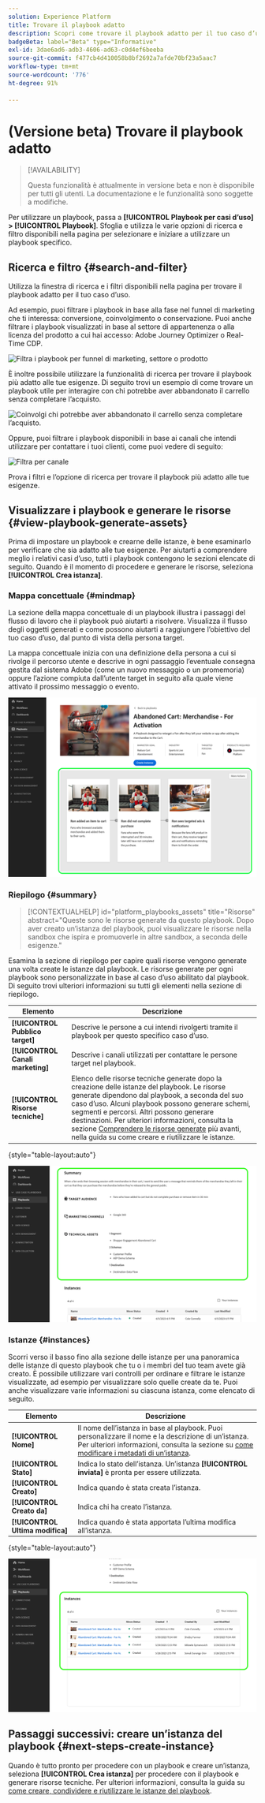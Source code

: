 ```yaml
---
solution: Experience Platform
title: Trovare il playbook adatto
description: Scopri come trovare il playbook adatto per il tuo caso d’uso e abilitare i playbook.
badgeBeta: label="Beta" type="Informative"
exl-id: 3dae6ad6-adb3-4606-ad63-c0d4ef6beeba
source-git-commit: f477cb4d410058b8bf2692a7afde70bf23a5aac7
workflow-type: tm+mt
source-wordcount: '776'
ht-degree: 91%

---
```


# (Versione beta) Trovare il playbook adatto

>[!AVAILABILITY]
>
>Questa funzionalità è attualmente in versione beta e non è disponibile per tutti gli utenti. La documentazione e le funzionalità sono soggette a modifiche.

Per utilizzare un playbook, passa a **[!UICONTROL Playbook per casi d’uso] > [!UICONTROL Playbook]**. Sfoglia e utilizza le varie opzioni di ricerca e filtro disponibili nella pagina per selezionare e iniziare a utilizzare un playbook specifico.

## Ricerca e filtro {#search-and-filter}

Utilizza la finestra di ricerca e i filtri disponibili nella pagina per trovare il playbook adatto per il tuo caso d’uso.

Ad esempio, puoi filtrare i playbook in base alla fase nel funnel di marketing che ti interessa: conversione, coinvolgimento o conservazione. Puoi anche filtrare i playbook visualizzati in base al settore di appartenenza o alla licenza del prodotto a cui hai accesso: Adobe Journey Optimizer o Real-Time CDP.

![Filtra i playbook per funnel di marketing, settore o prodotto](/help/use-case-playbooks/assets/playbooks/ui-guide/filter-by-funnel-industry-product.gif)

È inoltre possibile utilizzare la funzionalità di ricerca per trovare il playbook più adatto alle tue esigenze. Di seguito trovi un esempio di come trovare un playbook utile per interagire con chi potrebbe aver abbandonato il carrello senza completare l’acquisto.

![Coinvolgi chi potrebbe aver abbandonato il carrello senza completare l’acquisto.](/help/use-case-playbooks/assets/playbooks/ui-guide/engage-abandoned-cart.gif)

Oppure, puoi filtrare i playbook disponibili in base ai canali che intendi utilizzare per contattare i tuoi clienti, come puoi vedere di seguito:

![Filtra per canale](/help/use-case-playbooks/assets/playbooks/ui-guide/channel-select-filter.gif)

Prova i filtri e l’opzione di ricerca per trovare il playbook più adatto alle tue esigenze.

## Visualizzare i playbook e generare le risorse {#view-playbook-generate-assets}

Prima di impostare un playbook e crearne delle istanze, è bene esaminarlo per verificare che sia adatto alle tue esigenze. Per aiutarti a comprendere meglio i relativi casi d’uso, tutti i playbook contengono le sezioni elencate di seguito. Quando è il momento di procedere e generare le risorse, seleziona **[!UICONTROL Crea istanza]**.

### Mappa concettuale {#mindmap}

La sezione della mappa concettuale di un playbook illustra i passaggi del flusso di lavoro che il playbook può aiutarti a risolvere. Visualizza il flusso degli oggetti generati e come possono aiutarti a raggiungere l’obiettivo del tuo caso d’uso, dal punto di vista della persona target.

La mappa concettuale inizia con una definizione della persona a cui si rivolge il percorso utente e descrive in ogni passaggio l’eventuale consegna gestita dal sistema Adobe (come un nuovo messaggio o un promemoria) oppure l’azione compiuta dall’utente target in seguito alla quale viene attivato il prossimo messaggio o evento.

![Mappa concettuale del playbook evidenziata.](/help/use-case-playbooks/assets/playbooks/ui-guide/playbook-mindmap.png)


### Riepilogo {#summary}

>[!CONTEXTUALHELP]
>id="platform_playbooks_assets"
>title="Risorse"
>abstract="Queste sono le risorse generate da questo playbook. Dopo aver creato un’istanza del playbook, puoi visualizzare le risorse nella sandbox che ispira e promuoverle in altre sandbox, a seconda delle esigenze."

Esamina la sezione di riepilogo per capire quali risorse vengono generate una volta create le istanze dal playbook. Le risorse generate per ogni playbook sono personalizzate in base al caso d’uso abilitato dal playbook. Di seguito trovi ulteriori informazioni su tutti gli elementi nella sezione di riepilogo.

| Elemento | Descrizione |
---------|----------|
| **[!UICONTROL Pubblico target]** | Descrive le persone a cui intendi rivolgerti tramite il playbook per questo specifico caso d’uso. |
| **[!UICONTROL Canali marketing]** | Descrive i canali utilizzati per contattare le persone target nel playbook. |
| **[!UICONTROL Risorse tecniche]** | Elenco delle risorse tecniche generate dopo la creazione delle istanze del playbook. Le risorse generate dipendono dal playbook, a seconda del suo caso d’uso. Alcuni playbook possono generare schemi, segmenti e percorsi. Altri possono generare destinazioni. Per ulteriori informazioni, consulta la sezione [Comprendere le risorse generate](/help/use-case-playbooks/playbooks/create-share-reuse.md#understand-assets) più avanti, nella guida su come creare e riutilizzare le istanze. |

{style="table-layout:auto"}

![Riepilogo del playbook evidenziato](/help/use-case-playbooks/assets/playbooks/ui-guide/playbook-summary.png)

### Istanze {#instances}

Scorri verso il basso fino alla sezione delle istanze per una panoramica delle istanze di questo playbook che tu o i membri del tuo team avete già creato. È possibile utilizzare vari controlli per ordinare e filtrare le istanze visualizzate, ad esempio per visualizzare solo quelle create da te. Puoi anche visualizzare varie informazioni su ciascuna istanza, come elencato di seguito.

| Elemento | Descrizione |
|---------|----------|
| **[!UICONTROL Nome]** | Il nome dell’istanza in base al playbook. Puoi personalizzare il nome e la descrizione di un’istanza. Per ulteriori informazioni, consulta la sezione su [come modificare i metadati di un’istanza](/help/use-case-playbooks/playbooks/create-share-reuse.md#edit-instance-metadata). |
| **[!UICONTROL Stato]** | Indica lo stato dell’istanza. Un’istanza **[!UICONTROL inviata]** è pronta per essere utilizzata. |
| **[!UICONTROL Creato]** | Indica quando è stata creata l’istanza. |
| **[!UICONTROL Creato da]** | Indica chi ha creato l’istanza. |
| **[!UICONTROL Ultima modifica]** | Indica quando è stata apportata l’ultima modifica all’istanza. |

{style="table-layout:auto"}

![Istanza playbook evidenziata.](/help/use-case-playbooks/assets/playbooks/ui-guide/playbook-instances.png)

## Passaggi successivi: creare un’istanza del playbook {#next-steps-create-instance}

Quando è tutto pronto per procedere con un playbook e creare un’istanza, seleziona **[!UICONTROL Crea istanza]** per procedere con il playbook e generare risorse tecniche. Per ulteriori informazioni, consulta la guida su [come creare, condividere e riutilizzare le istanze del playbook](/help/use-case-playbooks/playbooks/create-share-reuse.md).
